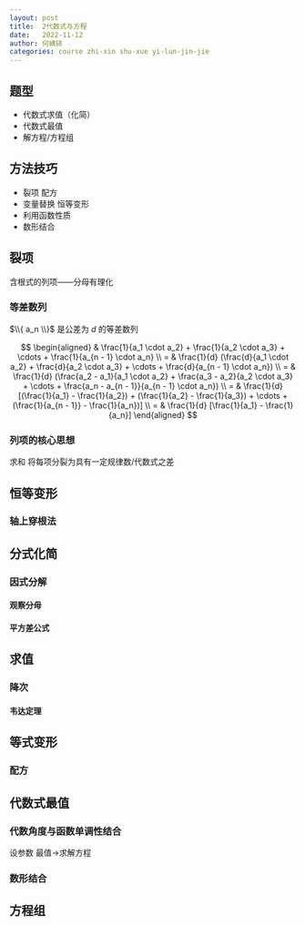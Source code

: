 ```yaml
---
layout: post
title:  2代数式与方程
date:   2022-11-12
author: 何婧铱
categories: course zhi-xin shu-xue yi-lun-jin-jie
---
```


## 题型

* 代数式求值（化简）
* 代数式最值
* 解方程/方程组

## 方法技巧

* 裂项 配方
* 变量替换 恒等变形
* 利用函数性质
* 数形结合

## 裂项

含根式的列项——分母有理化

### 等差数列

$\\{ a_n \\}$ 是公差为 $d$ 的等差数列

$$
\begin{aligned}
    & \frac{1}{a_1 \cdot a_2} + \frac{1}{a_2 \cdot a_3} + \cdots + \frac{1}{a_{n - 1} \cdot a_n} \\
    = & \frac{1}{d} (\frac{d}{a_1 \cdot a_2} + \frac{d}{a_2 \cdot a_3} + \cdots + \frac{d}{a_{n - 1} \cdot a_n}) \\
    = & \frac{1}{d} (\frac{a_2 - a_1}{a_1 \cdot a_2} + \frac{a_3 - a_2}{a_2 \cdot a_3} + \cdots + \frac{a_n - a_{n - 1}}{a_{n - 1} \cdot a_n}) \\
    = & \frac{1}{d} [(\frac{1}{a_1} - \frac{1}{a_2}) + (\frac{1}{a_2} - \frac{1}{a_3}) + \cdots + (\frac{1}{a_{n - 1}} - \frac{1}{a_n})] \\
    = & \frac{1}{d} [\frac{1}{a_1} - \frac{1}{a_n}]
\end{aligned}
$$

### 列项的核心思想

求和 将每项分裂为具有一定规律数/代数式之差

## 恒等变形

### 轴上穿根法

## 分式化简

### 因式分解

#### 观察分母

#### 平方差公式

## 求值

### 降次

#### 韦达定理

## 等式变形

### 配方

## 代数式最值

### 代数角度与函数单调性结合

设参数 最值$\to$求解方程

### 数形结合

## 方程组